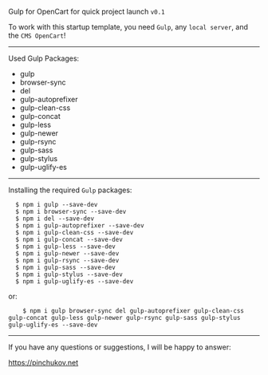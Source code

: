 <meta charset="utf-8">

Gulp for OpenCart for quick project launch `v0.1`

To work with this startup template, you need `Gulp`, any `local server`,  and the `CMS OpenCart`!

-----------
Used Gulp Packages:

  - gulp
  - browser-sync
  - del
  - gulp-autoprefixer
  - gulp-clean-css
  - gulp-concat
  - gulp-less
  - gulp-newer
  - gulp-rsync
  - gulp-sass
  - gulp-stylus
  - gulp-uglify-es

-----------
Installing the required `Gulp` packages:
```
  $ npm i gulp --save-dev
  $ npm i browser-sync --save-dev
  $ npm i del --save-dev
  $ npm i gulp-autoprefixer --save-dev
  $ npm i gulp-clean-css --save-dev
  $ npm i gulp-concat --save-dev
  $ npm i gulp-less --save-dev
  $ npm i gulp-newer --save-dev
  $ npm i gulp-rsync --save-dev
  $ npm i gulp-sass --save-dev
  $ npm i gulp-stylus --save-dev
  $ npm i gulp-uglify-es --save-dev

```
or:
```
    $ npm i gulp browser-sync del gulp-autoprefixer gulp-clean-css gulp-concat gulp-less gulp-newer gulp-rsync gulp-sass gulp-stylus gulp-uglify-es --save-dev
```
------------

If you have any questions or suggestions, I will be happy to answer:

https://pinchukov.net